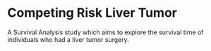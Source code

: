 # Competing Risk Liver Tumor
A Survival Analysis study which aims to explore the survival time of individuals who had a liver tumor surgery.
